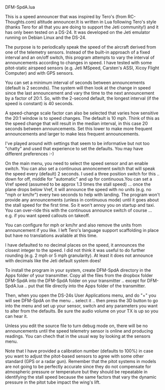 DFM-SpdA.lua

This is a speed announcer that was inspired by Tero's (from RC-Thoughts.com) altitude announcer.It is
written in Lua following Tero's style (thanks Tero for all that you are doing to support the Jeti
community!) and it has only been tested on a DS-24. It was developed on the Jeti emulator running on
Debian Linux and the DS-24. 

The purpose is to periodically speak the speed of the aircraft derived from one of the telemetry
sensors. Instead of the built-in approach of a fixed interval and an on/off switch, this program
attempts to vary the interval of announcements according to changes in speed. I have tested with some
pitot-static airspeed sensors (e.g. Jeti MSpeed, Carsten's ASSI, Xicoy Flight Computer) and with GPS
sensors.

You can set a minimum interval of seconds between announcements (default is 2 seconds). The system will
then look at the change in speed since the last announcement and vary the time to the next announcement
by a factor of 20:1. So, with the 2-second default, the longest interval (if the speed is constant) is
40 seconds.

A speed-change scale factor can also be selected that varies how sensitive the 20:1 window is to speed
changes. The default is 10 mph. Think of this as the speed change that will result in the median interval,
in this case 20 seconds between announcements. Set this lower to make more frequent announcements and
larger to make less frequent announcements.

I've played around with settings that seem to be informative but not too "chatty" and used that
experience to set the defaults. You may have different preferences :-)

On the main menu, you need to select the speed sensor and an enable switch. You can also set
a continuous annoncement switch that will speak the speed every (default) 2 seconds. I used a three
position switch for this .. down for off, middle for "automatic" and up for continuous.You can set a
Vref speed (assumed to be approx 1.3 times the stall speed) ... once the plane drops below Vref, it
will announce the speed with no units (e.g. no "mph or km/hr") every two seconds to help with landing.
The program won't provide any announcements (unless in continuous mode) until it goes about the stall
speed for the first time. So it won't annoy you on startup and taxi. You can over-ride this with the
continuous announce switch of course ... e.g. if you want speed callouts on takeoff.

You can configure for mph or km/hr and also remove the units from announcement if you like. I left Tero's
language support scaffolding in place but have no translations available at this time.

I have defaulted to no decimal places on the speed, it announces the closest integer to the speed. I did
not think it was useful to do further rounding (e.g. 2 mph or 5 mph granularity). At least it does not
announce with decimals like the Jeti default system does!

To install the program in your system, create DFM-SpdA directory in the Apps folder of your transmitter.
Copy all the files from the dropbox folder DFM-SpdA into the DFM-SpdA folder on your transmitter ..
except for DFM-SpdA.lua .. put that file directly into the Apps folder of the transmitter.

Then, when you open the DS-24s User Applications menu, and do "+" you will see DFM-SpdA on the menu ..
select it .. then press the 3D button to go into the menu and set up your sensor, switch and any parameters
you want to alter from the defaults. Be sure the audio volume on your TX is up so you can hear it.

Unless you edit the source file to turn debug mode on, there will be no announcements until the speed telemetry
sensor is online and producing readings. You can chech that in the usual way by looking at the sensors menu.

Note that I have provided a calibration number (defaults to 100%) in case you want to adjust the pitot-based
sensors to agree with some other standard (GPS or a radar gun). Remember that the pitot systems in models are
not going to be perfectly accurate since they do not compensate for atmospheric pressure or temperature but
they should be repeatable in identifying the stall speed because the same factors that vary the dynamic
pressure in the pitot tube impact the wing's lift.



